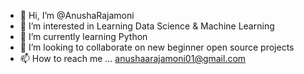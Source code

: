 - 👋 Hi, I’m @AnushaRajamoni
- 👀 I’m interested in Learning Data Science & Machine Learning
- 🌱 I’m currently learning Python
- 💞️ I’m looking to collaborate on new beginner open source projects
- 📫 How to reach me ... anushaarajamoni01@gmail.com

<!---
AnushaRajamoni/AnushaRajamoni is a ✨ special ✨ repository because its `README.md` (this file) appears on your GitHub profile.
You can click the Preview link to take a look at your changes.
--->
